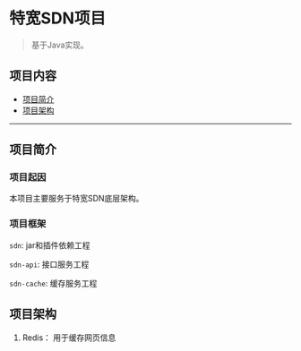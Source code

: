 # 特宽SDN项目

> 基于Java实现。

## 项目内容

- [项目简介](项目简介)
- [项目架构](项目架构)

----

## 项目简介

### 项目起因

本项目主要服务于特宽SDN底层架构。

### 项目框架

`sdn`: jar和插件依赖工程

`sdn-api`: 接口服务工程

`sdn-cache`: 缓存服务工程


## 项目架构

1. Redis： 用于缓存网页信息